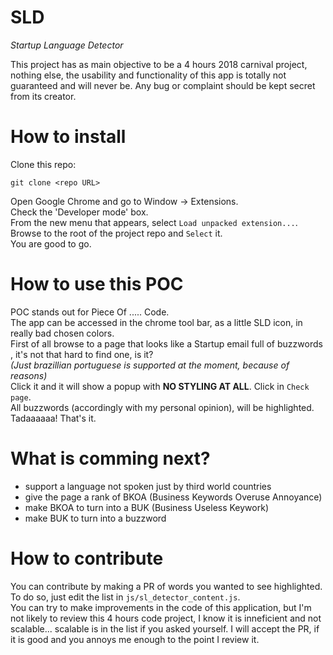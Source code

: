 SLD
=====
*Startup Language Detector*

This project has as main objective to be a 4 hours 2018 carnival project, nothing else, the usability and functionality of this app is totally not guaranteed and will never be. Any bug or complaint should be kept secret from its creator.

How to install
=======
Clone this repo:
`````
git clone <repo URL>
`````
Open Google Chrome and go to Window -> Extensions.  
Check the 'Developer mode' box.  
From the new menu that appears, select `Load unpacked extension...`.  
Browse to the root of the project repo and `Select` it.  
You are good to go.  

How to use this POC
=======
POC stands out for Piece Of ..... Code.  
The app can be accessed in the chrome tool bar, as a little SLD icon, in really bad chosen colors.  
First of all browse to a page that looks like a Startup email full of buzzwords , it's not that hard to find one, is it?  
*(Just brazillian portuguese is supported at the moment, because of reasons)*  
Click it and it will show a popup with **NO STYLING AT ALL**. Click in `Check page`.  
All buzzwords (accordingly with my personal opinion), will be highlighted.  
Tadaaaaaa! That's it.  

What is comming next?
======== 
* support a language not spoken just by third world countries
* give the page a rank of BKOA (Business Keywords Overuse Annoyance)
* make BKOA to turn into a BUK (Business Useless Keywork)
* make BUK to turn into a buzzword 

How to contribute
========
You can contribute by making a PR of words you wanted to see highlighted. To do so, just edit the list in `js/sl_detector_content.js`.  
You can try to make improvements in the code of this application, but I'm not likely to review this 4 hours code project, I know it is inneficient and not scalable... scalable is in the list if you asked yourself. I will accept the PR, if it is good and you annoys me enough to the point I review it.  
